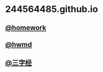 # 244564485.github.io

## [@homework](./hw/index.html)
## [@hwmd](./hw/homework.md)
## [@三字经](./hw/3rd.html) 